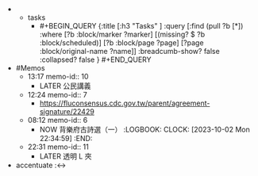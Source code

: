 -
	- tasks
		- #+BEGIN_QUERY
		  {:title [:h3 "Tasks" ]
		  :query [:find (pull ?b [*])
		  :where
		    [?b :block/marker ?marker]
		    [(missing? $ ?b :block/scheduled)]
		    [?b :block/page ?page]
		    [?page :block/original-name ?name]]
		  :breadcumb-show? false
		  :collapsed? false
		  }
		  #+END_QUERY
- #Memos
	- 13:17
	  memo-id:: 10
		- LATER  公民講義
	- 12:24
	  memo-id:: 7
		- https://fluconsensus.cdc.gov.tw/parent/agreement-signature/22429
	- 08:12
	  memo-id:: 6
		- NOW  背樂府古詩選（一） 
		  :LOGBOOK:
		  CLOCK: [2023-10-02 Mon 22:34:59]
		  :END:
	- 22:31
	  memo-id:: 11
		- LATER  透明 L 夾
- accentuate :<->